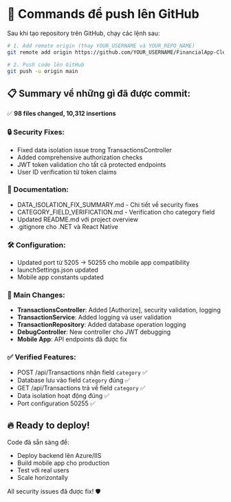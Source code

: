 # 🚀 Commands để push lên GitHub

Sau khi tạo repository trên GitHub, chạy các lệnh sau:

```bash
# 1. Add remote origin (thay YOUR_USERNAME và YOUR_REPO_NAME)
git remote add origin https://github.com/YOUR_USERNAME/FinancialApp-CleanArchitecture.git

# 2. Push code lên GitHub
git push -u origin main
```

## 📋 Summary về những gì đã được commit:

✅ **98 files changed, 10,312 insertions**

### 🔒 Security Fixes:
- Fixed data isolation issue trong TransactionsController
- Added comprehensive authorization checks
- JWT token validation cho tất cả protected endpoints
- User ID verification từ token claims

### 📝 Documentation:
- DATA_ISOLATION_FIX_SUMMARY.md - Chi tiết về security fixes
- CATEGORY_FIELD_VERIFICATION.md - Verification cho category field
- Updated README.md với project overview
- .gitignore cho .NET và React Native

### 🛠️ Configuration:
- Updated port từ 5205 → 50255 cho mobile app compatibility
- launchSettings.json updated
- Mobile app constants updated

### 🎯 Main Changes:
- **TransactionsController**: Added [Authorize], security validation, logging
- **TransactionService**: Added logging và user validation
- **TransactionRepository**: Added database operation logging
- **DebugController**: New controller cho JWT debugging
- **Mobile App**: API endpoints đã được fix

### ✅ Verified Features:
- POST /api/Transactions nhận field `category` ✅
- Database lưu vào field `Category` đúng ✅  
- GET /api/Transactions trả về field `category` ✅
- Data isolation hoạt động đúng ✅
- Port configuration 50255 ✅

## 🔥 Ready to deploy!

Code đã sẵn sàng để:
- Deploy backend lên Azure/IIS
- Build mobile app cho production
- Test với real users
- Scale horizontally

All security issues đã được fix! 🛡️